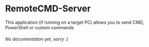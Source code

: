 # RemoteCMD-Server
This application (if running on a target PC) allows you to send CMD, PowerShell or custom commands

###### No documentation yet, sorry :(

